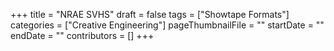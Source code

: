 +++
title = "NRAE SVHS"
draft = false
tags = ["Showtape Formats"]
categories = ["Creative Engineering"]
pageThumbnailFile = ""
startDate = ""
endDate = ""
contributors = []
+++
